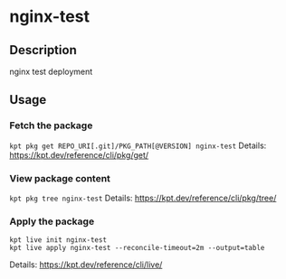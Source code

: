 # nginx-test

## Description
nginx test deployment

## Usage

### Fetch the package
`kpt pkg get REPO_URI[.git]/PKG_PATH[@VERSION] nginx-test`
Details: https://kpt.dev/reference/cli/pkg/get/

### View package content
`kpt pkg tree nginx-test`
Details: https://kpt.dev/reference/cli/pkg/tree/

### Apply the package
```
kpt live init nginx-test
kpt live apply nginx-test --reconcile-timeout=2m --output=table
```
Details: https://kpt.dev/reference/cli/live/
